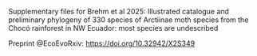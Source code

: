 Supplementary files for Brehm et al 2025: Illustrated catalogue and preliminary phylogeny of 330 species of Arctiinae moth species from the Chocó rainforest in NW Ecuador: most species are undescribed

Preprint @EcoEvoRxiv: https://doi.org/10.32942/X2S349
